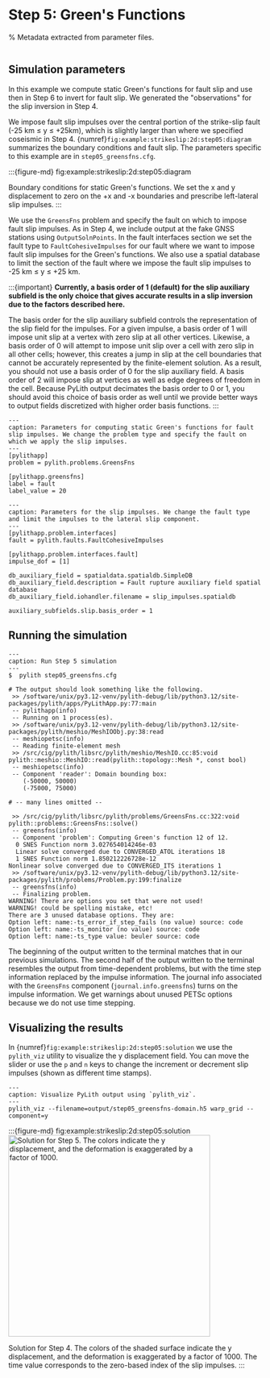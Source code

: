 # Step 5: Green's Functions

% Metadata extracted from parameter files.
```{include} step05_greensfns-synopsis.md
```

## Simulation parameters

In this example we compute static Green's functions for fault slip and use then in Step 6 to invert for fault slip.
We generated the "observations" for the slip inversion in Step 4.

We impose fault slip impulses over the central portion of the strike-slip fault (-25 km $\le$ y $\le$ +25km), which is slightly larger than where we specified coseismic in Step 4. {numref}`fig:example:strikeslip:2d:step05:diagram` summarizes the boundary conditions and fault slip.
The parameters specific to this example are in `step05_greensfns.cfg`.

:::{figure-md} fig:example:strikeslip:2d:step05:diagram
<img src="figs/step05-diagram.*" alt="" scale="75%">

Boundary conditions for static Green's functions.
We set the x and y displacement to zero on the +x and -x boundaries and prescribe left-lateral slip impulses.
:::

We use the `GreensFns` problem and specify the fault on which to impose fault slip impulses.
As in Step 4, we include output at the fake GNSS stations using `OutputSolnPoints`.
In the fault interfaces section we set the fault type to `FaultCohesiveImpulses` for our fault where we want to impose fault slip impulses for the Green's functions.
We also use a spatial database to limit the section of the fault where we impose the fault slip impulses to -25 km $\le$ y $\le$ +25 km.

:::{important}
**Currently, a basis order of 1 (default) for the slip auxiliary subfield is the only choice that gives accurate results in a slip inversion due to the factors described here.**

The basis order for the slip auxiliary subfield controls the representation of the slip field for the impulses.
For a given impulse, a basis order of 1 will impose unit slip at a vertex with zero slip at all other vertices.
Likewise, a basis order of 0 will attempt to impose unit slip over a cell with zero slip in all other cells; however, this creates a jump in slip at the cell boundaries that cannot be accurately represented by the finite-element solution.
As a result, you should not use a basis order of 0 for the slip auxiliary field.
A basis order of 2 will impose slip at vertices as well as edge degrees of freedom in the cell.
Because PyLith output decimates the basis order to 0 or 1, you should avoid this choice of basis order as well until we provide better ways to output fields discretized with higher order basis functions.
:::

```{code-block} cfg
---
caption: Parameters for computing static Green's functions for fault slip impulses. We change the problem type and specify the fault on which we apply the slip impulses.
---
[pylithapp]
problem = pylith.problems.GreensFns

[pylithapp.greensfns]
label = fault
label_value = 20
```

```{code-block} cfg
---
caption: Parameters for the slip impulses. We change the fault type and limit the impulses to the lateral slip component.
---
[pylithapp.problem.interfaces]
fault = pylith.faults.FaultCohesiveImpulses

[pylithapp.problem.interfaces.fault]
impulse_dof = [1]

db_auxiliary_field = spatialdata.spatialdb.SimpleDB
db_auxiliary_field.description = Fault rupture auxiliary field spatial database
db_auxiliary_field.iohandler.filename = slip_impulses.spatialdb

auxiliary_subfields.slip.basis_order = 1
```

## Running the simulation

```{code-block} console
---
caption: Run Step 5 simulation
---
$  pylith step05_greensfns.cfg

# The output should look something like the following.
 >> /software/unix/py3.12-venv/pylith-debug/lib/python3.12/site-packages/pylith/apps/PyLithApp.py:77:main
 -- pylithapp(info)
 -- Running on 1 process(es).
 >> /software/unix/py3.12-venv/pylith-debug/lib/python3.12/site-packages/pylith/meshio/MeshIOObj.py:38:read
 -- meshiopetsc(info)
 -- Reading finite-element mesh
 >> /src/cig/pylith/libsrc/pylith/meshio/MeshIO.cc:85:void pylith::meshio::MeshIO::read(pylith::topology::Mesh *, const bool)
 -- meshiopetsc(info)
 -- Component 'reader': Domain bounding box:
    (-50000, 50000)
    (-75000, 75000)

# -- many lines omitted --

 >> /src/cig/pylith/libsrc/pylith/problems/GreensFns.cc:322:void pylith::problems::GreensFns::solve()
 -- greensfns(info)
 -- Component 'problem': Computing Green's function 12 of 12.
  0 SNES Function norm 3.027654014246e-03
  Linear solve converged due to CONVERGED_ATOL iterations 18
  1 SNES Function norm 1.850212226728e-12
Nonlinear solve converged due to CONVERGED_ITS iterations 1
 >> /software/unix/py3.12-venv/pylith-debug/lib/python3.12/site-packages/pylith/problems/Problem.py:199:finalize
 -- greensfns(info)
 -- Finalizing problem.
WARNING! There are options you set that were not used!
WARNING! could be spelling mistake, etc!
There are 3 unused database options. They are:
Option left: name:-ts_error_if_step_fails (no value) source: code
Option left: name:-ts_monitor (no value) source: code
Option left: name:-ts_type value: beuler source: code
```

The beginning of the output written to the terminal matches that in our previous simulations.
The second half of the output written to the terminal resembles the output from time-dependent problems, but with the time step information replaced by the impulse information.
The journal info associated with the `GreensFns` component (`journal.info.greensfns`) turns on the impulse information.
We get warnings about unused PETSc options because we do not use time stepping.

## Visualizing the results

In {numref}`fig:example:strikeslip:2d:step05:solution` we use the `pylith_viz` utility to visualize the y displacement field.
You can move the slider or use the `p` and `n` keys to change the increment or decrement slip impulses (shown as different time stamps).

```{code-block} console
---
caption: Visualize PyLith output using `pylith_viz`.
---
pylith_viz --filename=output/step05_greensfns-domain.h5 warp_grid --component=y
```

:::{figure-md} fig:example:strikeslip:2d:step05:solution
<img src="figs/step05-solution.*" alt="Solution for Step 5. The colors indicate the y displacement, and the deformation is exaggerated by a factor of 1000." width="400px"/>

Solution for Step 4.
The colors of the shaded surface indicate the y displacement, and the deformation is exaggerated by a factor of 1000.
The time value corresponds to the zero-based index of the slip impulses.
:::
